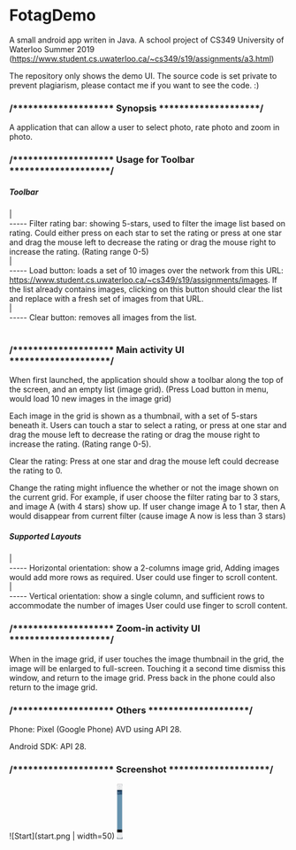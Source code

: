 # FotagDemo

A small android app writen in Java. A school project of CS349 University of Waterloo Summer 2019  (https://www.student.cs.uwaterloo.ca/~cs349/s19/assignments/a3.html)

The repository only shows the demo UI. The source code is set private to prevent plagiarism, please contact me if you want to see the code. :)

### /******************** Synopsis ********************/

A  application that can allow a user to select photo, rate photo and zoom in photo.


### /******************** Usage for Toolbar ********************/

##### Toolbar<br />
  |<br />
  ----- Filter rating bar: showing 5-stars, used to filter the image list based on rating. Could either press on each star to set the rating or press at one star and drag the mouse left to decrease the rating or drag the mouse right to increase the rating. (Rating range 0-5)<br />
  |<br />
  ----- Load button: loads a set of 10 images over the network from this URL: https://www.student.cs.uwaterloo.ca/~cs349/s19/assignments/images. If the list already contains images, clicking on this button should clear the list and replace with a fresh set of images from that URL.<br />
  |<br />
  ----- Clear button: removes all images from the list.<br />
  <br />

### /******************** Main activity UI ********************/

When first launched, the application should show a toolbar along the top of the screen, and an empty list (image grid).
(Press Load button in menu, would load 10 new images in the image grid)

Each image in the grid is shown as a thumbnail, with a set of 5-stars beneath it. Users can touch a star to select a rating, or press at one star and drag the mouse left to decrease the rating or drag the mouse right to increase the rating. (Rating range 0-5). 

Clear the rating: Press at one star and drag the mouse left could decrease the rating to 0.

Change the rating might influence the whether or not the image shown on the current grid. For example, if user choose the filter rating bar to 3 stars, and image A (with 4 stars) show up. If user change image A to 1 star, then A would disappear from current filter (cause image A now is less than 3 stars)


##### Supported Layouts<br />
  |<br />
  ----- Horizontal orientation: show a 2-columns image grid, Adding images would add more rows as required. User could use finger to scroll content.<br />
  |<br />
  ----- Vertical orientation: show a single column, and sufficient rows to accommodate the number of images User could use finger to scroll content.<br />


### /******************** Zoom-in activity UI ********************/

When in the image grid, if user touches the image thumbnail in the grid, the image will be enlarged to full-screen. Touching it a second time dismiss this window, and return to the image grid. Press back in the phone could also return to the image grid.



### /******************** Others ********************/

Phone: Pixel (Google Phone) AVD using API 28.

Android SDK: API 28.


### /******************** Screenshot ********************/
![Start](start.png | width=50)
<img src="https://github.com/irenelrc/FotagDemo/blob/master/start.png" width="10" height="100">
